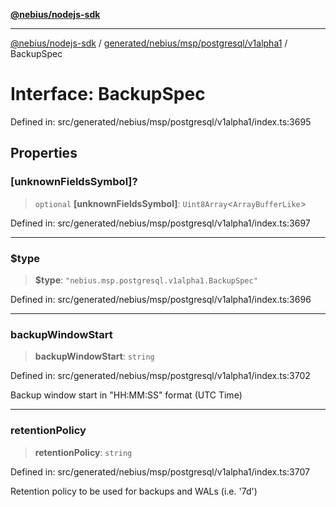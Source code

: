 [**@nebius/nodejs-sdk**](../../../../../../README.md)

---

[@nebius/nodejs-sdk](../../../../../../README.md) / [generated/nebius/msp/postgresql/v1alpha1](../README.md) / BackupSpec

# Interface: BackupSpec

Defined in: src/generated/nebius/msp/postgresql/v1alpha1/index.ts:3695

## Properties

### \[unknownFieldsSymbol\]?

> `optional` **\[unknownFieldsSymbol\]**: `Uint8Array`\<`ArrayBufferLike`\>

Defined in: src/generated/nebius/msp/postgresql/v1alpha1/index.ts:3697

---

### $type

> **$type**: `"nebius.msp.postgresql.v1alpha1.BackupSpec"`

Defined in: src/generated/nebius/msp/postgresql/v1alpha1/index.ts:3696

---

### backupWindowStart

> **backupWindowStart**: `string`

Defined in: src/generated/nebius/msp/postgresql/v1alpha1/index.ts:3702

Backup window start in "HH:MM:SS" format (UTC Time)

---

### retentionPolicy

> **retentionPolicy**: `string`

Defined in: src/generated/nebius/msp/postgresql/v1alpha1/index.ts:3707

Retention policy to be used for backups and WALs (i.e. '7d')
